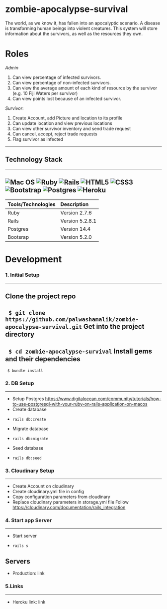 # zombie-apocalypse-survival
The world, as we know it, has fallen into an apocalyptic scenario. A disease is transforming human beings into violent creatures. This system will store information about the survivors, as well as the resources they own.
# **Roles**
*Admin*
1. Can view percentage of infected survivors.
2. Can view percentage of non-infected survivors.
3. Can view the average amount of each kind of resource by the survivor (e.g. 10 Fiji Waters per survivor)
4. Can view points lost because of an infected survivor.

*Survivor*:
1. Create Account, add Picture and location to its profile
2. Can update location and view previous locations
3. Can view other survivor inventory and send trade request
4. Can cancel, accept, reject trade requests
5. Flag survivor as infected
---
## Technology Stack
---
![Mac OS](https://img.shields.io/badge/mac%20os-000000?style=for-the-badge&logo=macos&logoColor=F0F0F0)
![Ruby](https://img.shields.io/badge/ruby-%23CC342D.svg?style=for-the-badge&logo=ruby&logoColor=white)
![Rails](https://img.shields.io/badge/rails-%23CC0000.svg?style=for-the-badge&logo=ruby-on-rails&logoColor=white)
![HTML5](https://img.shields.io/badge/html5-%23E34F26.svg?style=for-the-badge&logo=html5&logoColor=white)
![CSS3](https://img.shields.io/badge/css3-%231572B6.svg?style=for-the-badge&logo=css3&logoColor=white)
![Bootstrap](https://img.shields.io/badge/Bootstrap-563D7C?style=for-the-badge&logo=bootstrap&logoColor=white)
![Postgres](https://img.shields.io/badge/postgres-%23316192.svg?style=for-the-badge&logo=postgresql&logoColor=white)
![Heroku](https://img.shields.io/badge/heroku-%23430098.svg?style=for-the-badge&logo=heroku&logoColor=white)
---
| Tools/Technologies  | Description    |
| :---                |:----           |
| Ruby                | Version 2.7.6  |
| Rails               | Version 5.2.8.1|
| Postgres            | Version 14.4   |
| Bootsrap            | Version 5.2.0  |
# Development
### 1. Initial Setup
--------------------
Clone the project repo
-
   ``` $ git clone https://github.com/palwashamalik/zombie-apocalypse-survival.git```
Get into the project directory
-
   ``` $ cd zombie-apocalypse-survival```
Install gems and their dependencies
-
   ``` $ bundle install```
 ### 2. DB Setup
 -------------------------------
 * Setup Postgres
    https://www.digitalocean.com/community/tutorials/how-to-use-postgresql-with-your-ruby-on-rails-application-on-macos
 * Create database
 -
    ``` rails db:create ```
 * Migrate database
 -
    ``` rails db:migrate ```
 * Seed database
 -
    ``` rails db:seed ```
 ### 3. Cloudinary Setup
 -------------------------------
 * Create Account on cloudinary
 * Create cloudinary.yml file in config
 * Copy configuration parameters from cloudinary
 * Replace cloudinary parameters in storage.yml file
 Follow https://cloudinary.com/documentation/rails_integration
 ### 4. Start app Server
 -------------------------------
 * Start server
 -
   ``` rails s ```
 ## Servers
* Production: link
 ### 5.Links
 ----------------------------
 * Heroku link: link
